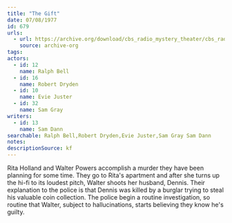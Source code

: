 ```yaml
---
title: "The Gift"
date: 07/08/1977
id: 679
urls: 
  - url: https://archive.org/download/cbs_radio_mystery_theater/cbs_radio_mystery_theater-0651-0700.zip/cbs_radio_mystery_theater-0651-0700%2Fcbsrmt_0679_the_gift.mp3
    source: archive-org
tags: 
actors:  
  - id: 12
    name: Ralph Bell  
  - id: 16
    name: Robert Dryden  
  - id: 10
    name: Evie Juster  
  - id: 32
    name: Sam Gray
writers:  
  - id: 13
    name: Sam Dann
searchable: Ralph Bell,Robert Dryden,Evie Juster,Sam Gray Sam Dann
notes: 
descriptionSource: kf
---
```

Rita Holland and Walter Powers accomplish a murder they have been planning for some time. They go to Rita's apartment and after she turns up the hi-fi to its loudest pitch, Walter shoots her husband, Dennis. Their explanation to the police is that Dennis was killed by a burglar trying to steal his valuable coin collection. The police begin a routine investigation, so routine that Walter, subject to hallucinations, starts believing they know he's guilty.